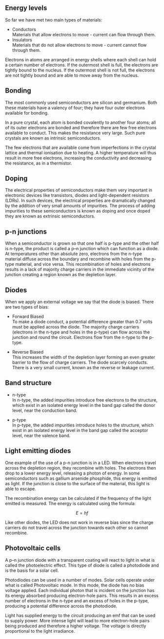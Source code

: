 ## Energy levels
So far we have met two main types of materials:
- Conductors <br>
  Materials that allow electrons to move - current can flow through them.
- Insulators <br>
  Materials that do not allow electrons to move - current cannot flow through them.

Electrons in atoms are arranged in energy shells where each shell can hold a certain number of electrons. If the outermost shell is full, the electrons are tightly bound to the nucleus. If the outermost shell is not full, the electrons are not tightly bound and are able to move away from the nucleus.

<!--## Conductors & insulators-->

## Bonding
The most commonly used semiconductors are silicon and germanium. Both these materials have a valency of four; they have four outer electrons available for bonding.

In a pure crystal, each atom is bonded covalently to another four atoms; all of its outer electrons are bonded and therefore there are few free electrons available to conduct. This makes the resistance very large. Such pure crystals are known as intrinsic semiconductors.

The few electrons that are available come from imperfections in the crystal lattice and thermal ionisation due to heating. A higher temperature will thus result in more free electrons, increasing the conductivity and decreasing the resistance, as in a thermistor.

## Doping
The electrical properties of semiconductors make them very important in electronic devices like transistors, diodes and light-dependent resistors (LDRs). In such devices, the electrical properties are dramatically changed by the addition of very small amounts of impurities. The process of adding impurities to these semiconductors is known as doping and once doped they are known as extrinsic semiconductors.

## p-n junctions
When a semiconductor is grown so that one half is p-type and the other half is n-type, the product is called a p–n junction which can function as a diode. At temperatures other than absolute zero, electrons from the n-type material diffuse across the boundary and recombine with holes from the p-type material, and vice versa. This recombination of holes and electrons results in a lack of majority charge carriers in the immediate vicinity of the junction creating a region known as the depletion layer.

## Diodes
When we apply an external voltage we say that the diode is biased. There are two types of bias:

- Forward Biased <br>
  To make a diode conduct, a potential difference greater than 0.7 volts must be applied across the diode. The majority charge carriers (electrons in the n-type and holes in the p-type) can flow across the junction and round the circuit. Electrons flow from the n-type to the p-type.

- Reverse Biased <br>
  This increases the width of the depletion layer forming an even greater barrier to the flow of charge carriers. The diode scarcely conducts. There is a very small current, known as the reverse or leakage current.

## Band structure
- n-type <br>
  In n-type, the added impurities introduce free electrons to the structure, which exist in an isolated energy level in the band gap called the donor level, near the conduction band. 

- p-type <br>
  In p-type, the added impurities introduce holes to the structure, which exist in an isolated energy level in the band gap called the acceptor level, near the valence band.

## Light emitting diodes
One example of the use of a p-n junction is in a LED. When electrons travel across the depletion region, they recombine with holes. The electrons then drop to a lower energy level, releasing a photon of energy. In some semiconductors such as gallium arsenide phosphide, this energy is emitted as light. If the junction is close to the surface of the material, this light is able to escape.

The recombination energy can be calculated if the frequency of the light emitted is measured. The energy is calculated using the formula:

$$E = hf$$

Like other diodes, the LED does not work in reverse bias since the charge carriers do not travel across the junction towards each other so cannot recombine.

## Photovoltaic cells
A p–n junction diode with a transparent coating will react to light in what is called the photoelectric effect. This type of diode is called a photodiode and is the basis for a solar cell.

Photodiodes can be used in a number of modes. Solar cells operate under what is called Photovoltaic mode. In this mode, the diode has no bias voltage applied.  Each individual photon that is incident on the junction has its energy absorbed producing electron-hole pairs. This results in an excess number of electrons in the n-type and an excess of holes in the p-type, producing a potential difference across the photodiode. 

Light has supplied energy to the circuit producing an emf that can be used to supply power. More intense light will lead to more electron-hole pairs being produced and therefore a higher voltage. The voltage is directly proportional to the light irradiance.

